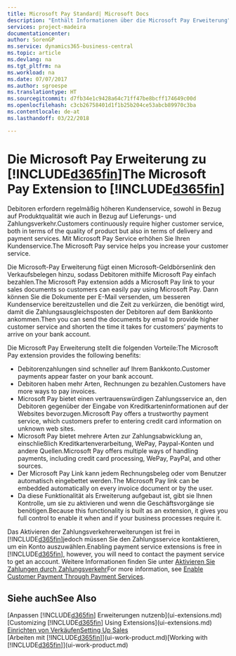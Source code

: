 ```yaml
---
title: Microsoft Pay Standard| Microsoft Docs
description: "Enthält Informationen über die Microsoft Pay Erweiterung"
services: project-madeira
documentationcenter: 
author: SorenGP
ms.service: dynamics365-business-central
ms.topic: article
ms.devlang: na
ms.tgt_pltfrm: na
ms.workload: na
ms.date: 07/07/2017
ms.author: sgroespe
ms.translationtype: HT
ms.sourcegitcommit: d7fb34e1c9428a64c71ff47be8bcff174649c00d
ms.openlocfilehash: c3cb26758401d1f1b25b204ce53abcb89970c3ba
ms.contentlocale: de-at
ms.lasthandoff: 03/22/2018

---
```

# <a name="the-microsoft-pay-extension-to-included365finincludesd365finlongmdmd"></a><span data-ttu-id="21096-103">Die Microsoft Pay Erweiterung zu [!INCLUDE[d365fin](includes/d365fin_long_md.md)]</span><span class="sxs-lookup"><span data-stu-id="21096-103">The Microsoft Pay Extension to [!INCLUDE[d365fin](includes/d365fin_long_md.md)]</span></span>
<span data-ttu-id="21096-104">Debitoren erfordern regelmäßig höheren Kundenservice, sowohl in Bezug auf Produktqualität wie auch in Bezug auf Lieferungs- und Zahlungsverkehr.</span><span class="sxs-lookup"><span data-stu-id="21096-104">Customers continuously require higher customer service, both in terms of the quality of product but also in terms of delivery and payment services.</span></span> <span data-ttu-id="21096-105">Mit Microsoft Pay Service erhöhen Sie Ihren Kundenservice.</span><span class="sxs-lookup"><span data-stu-id="21096-105">The Microsoft Pay service helps you increase your customer service.</span></span>

<span data-ttu-id="21096-106">Die Microsoft-Pay Erweiterung fügt einen Microsoft-Geldbörsenlink den Verkaufsbelegen hinzu, sodass Debitoren mithilfe Microsoft Pay einfach bezahlen.</span><span class="sxs-lookup"><span data-stu-id="21096-106">The Microsoft Pay extension adds a Microsoft Pay link to your sales documents so customers can easily pay using Microsoft Pay.</span></span> <span data-ttu-id="21096-107">Dann können Sie die Dokumente per E-Mail versenden, um besseren Kundenservice bereitzustellen und die Zeit zu verkürzen, die benötigt wird, damit die Zahlungsausgleichsposten der Debitoren auf dem Bankkonto ankommen.</span><span class="sxs-lookup"><span data-stu-id="21096-107">Then you can send the documents by email to provide higher customer service and shorten the time it takes for customers’ payments to arrive on your bank account.</span></span>

<span data-ttu-id="21096-108">Die Microsoft Pay Erweiterung stellt die folgenden Vorteile:</span><span class="sxs-lookup"><span data-stu-id="21096-108">The Microsoft Pay extension provides the following benefits:</span></span>
- <span data-ttu-id="21096-109">Debitorenzahlungen sind schneller auf Ihrem Bankkonto.</span><span class="sxs-lookup"><span data-stu-id="21096-109">Customer payments appear faster on your bank account.</span></span>
- <span data-ttu-id="21096-110">Debitoren haben mehr Arten, Rechnungen zu bezahlen.</span><span class="sxs-lookup"><span data-stu-id="21096-110">Customers have more ways to pay invoices.</span></span>
- <span data-ttu-id="21096-111">Microsoft Pay bietet einen vertrauenswürdigen Zahlungsservice an, den Debitoren gegenüber der Eingabe von Kreditkarteninformationen auf der Websites bevorzugen.</span><span class="sxs-lookup"><span data-stu-id="21096-111">Microsoft Pay offers a trustworthy payment service, which customers prefer to entering credit card information on unknown web sites.</span></span>
- <span data-ttu-id="21096-112">Microsoft Pay bietet mehrere Arten zur Zahlungsabwicklung an, einschließlich Kreditkartenverarbeitung, WePay, Paypal-Konten und andere Quellen.</span><span class="sxs-lookup"><span data-stu-id="21096-112">Microsoft Pay offers multiple ways of handling payments, including credit card processing, WePay, PayPal, and other sources.</span></span>
- <span data-ttu-id="21096-113">Der Microsoft Pay Link kann jedem Rechnungsbeleg oder vom Benutzer automatisch eingebettet werden.</span><span class="sxs-lookup"><span data-stu-id="21096-113">The Microsoft Pay link can be embedded automatically on every invoice document or by the user.</span></span>
- <span data-ttu-id="21096-114">Da diese Funktionalität als Erweiterung aufgebaut ist, gibt sie Ihnen Kontrolle, um sie zu aktivieren und wenn die Geschäftsvorgänge sie benötigen.</span><span class="sxs-lookup"><span data-stu-id="21096-114">Because this functionality is built as an extension, it gives you full control to enable it when and if your business processes require it.</span></span>

<span data-ttu-id="21096-115">Das Aktivieren der Zahlungsverkehrerweiterungen ist frei in [!INCLUDE[d365fin](includes/d365fin_md.md)]jedoch müssen Sie den Zahlungsservice kontaktieren, um ein Konto auszuwählen.</span><span class="sxs-lookup"><span data-stu-id="21096-115">Enabling payment service extensions is free in [!INCLUDE[d365fin](includes/d365fin_md.md)], however, you will need to contact the payment service to get an account.</span></span> <span data-ttu-id="21096-116">Weitere Informationen finden Sie unter [Aktivieren Sie Zahlungen durch Zahlungsverkehr](sales-how-enable-payment-service-extensions.md)</span><span class="sxs-lookup"><span data-stu-id="21096-116">For more information, see [Enable Customer Payment Through Payment Services](sales-how-enable-payment-service-extensions.md).</span></span>

## <a name="see-also"></a><span data-ttu-id="21096-117">Siehe auch</span><span class="sxs-lookup"><span data-stu-id="21096-117">See Also</span></span>
<span data-ttu-id="21096-118">[Anpassen [!INCLUDE[d365fin](includes/d365fin_md.md)] Erweiterungen nutzenb](ui-extensions.md)</span><span class="sxs-lookup"><span data-stu-id="21096-118">[Customizing [!INCLUDE[d365fin](includes/d365fin_md.md)] Using Extensions](ui-extensions.md)</span></span>  
[<span data-ttu-id="21096-119">Einrichten von Verkäufen</span><span class="sxs-lookup"><span data-stu-id="21096-119">Setting Up Sales</span></span>](sales-setup-sales.md)  
<span data-ttu-id="21096-120">[Arbeiten mit [!INCLUDE[d365fin](includes/d365fin_md.md)]](ui-work-product.md)</span><span class="sxs-lookup"><span data-stu-id="21096-120">[Working with [!INCLUDE[d365fin](includes/d365fin_md.md)]](ui-work-product.md)</span></span>

